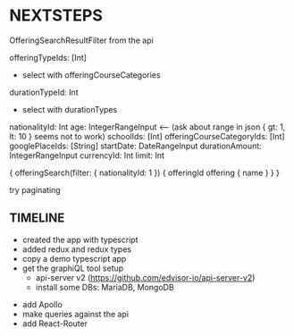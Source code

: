 NEXTSTEPS
=========

OfferingSearchResultFilter from the api

offeringTypeIds: [Int]
 - select with offeringCourseCategories

durationTypeId: Int
 - select with durationTypes

nationalityId: Int
age: IntegerRangeInput <-- (ask about range in json { gt: 1, lt: 10 } seems not to work)
schoolIds: [Int]
offeringCourseCategoryIds: [Int]
googlePlaceIds: [String]
startDate: DateRangeInput
durationAmount: IntegerRangeInput
currencyId: Int
limit: Int

{
  offeringSearch(filter: {
    nationalityId: 1
  }) {
    offeringId
    offering {
      name
    }
  }
}

try paginating

## TIMELINE ##

+ created the app with typescript
+ added redux and redux types
+ copy a demo typescript app
+ get the graphiQL tool setup
  + api-server v2 (https://github.com/edvisor-io/api-server-v2)
  + install some DBs: MariaDB, MongoDB
- add Apollo
- make queries against the api
- add React-Router

